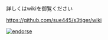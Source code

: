 詳しくはwikiを御覧ください

https://github.com/sue445/s3tiger/wiki

[![endorse](http://api.coderwall.com/sue445/endorsecount.png)](http://coderwall.com/sue445)
